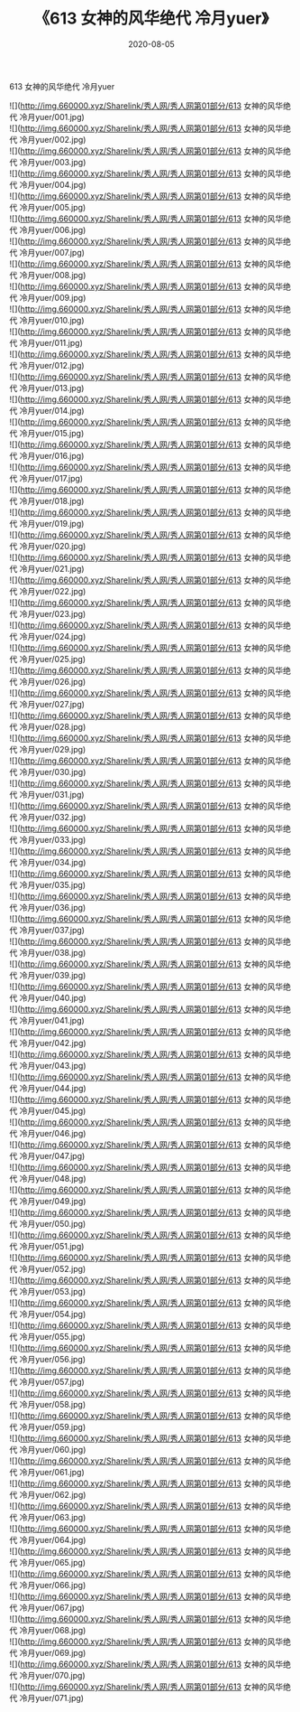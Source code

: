 ﻿---
layout: post
title:  《613 女神的风华绝代 冷月yuer》
date:   2020-08-05
img: http://img.660000.xyz/Sharelink/秀人网/秀人网第01部分/613 女神的风华绝代 冷月yuer/000.jpg
categories: [美女, 清纯, 唯美]
---

613 女神的风华绝代 冷月yuer

  ![](http://img.660000.xyz/Sharelink/秀人网/秀人网第01部分/613 女神的风华绝代 冷月yuer/001.jpg) <br> ![](http://img.660000.xyz/Sharelink/秀人网/秀人网第01部分/613 女神的风华绝代 冷月yuer/002.jpg) <br> ![](http://img.660000.xyz/Sharelink/秀人网/秀人网第01部分/613 女神的风华绝代 冷月yuer/003.jpg) <br> ![](http://img.660000.xyz/Sharelink/秀人网/秀人网第01部分/613 女神的风华绝代 冷月yuer/004.jpg) <br> ![](http://img.660000.xyz/Sharelink/秀人网/秀人网第01部分/613 女神的风华绝代 冷月yuer/005.jpg) <br> ![](http://img.660000.xyz/Sharelink/秀人网/秀人网第01部分/613 女神的风华绝代 冷月yuer/006.jpg) <br> ![](http://img.660000.xyz/Sharelink/秀人网/秀人网第01部分/613 女神的风华绝代 冷月yuer/007.jpg) <br> ![](http://img.660000.xyz/Sharelink/秀人网/秀人网第01部分/613 女神的风华绝代 冷月yuer/008.jpg) <br> ![](http://img.660000.xyz/Sharelink/秀人网/秀人网第01部分/613 女神的风华绝代 冷月yuer/009.jpg) <br> ![](http://img.660000.xyz/Sharelink/秀人网/秀人网第01部分/613 女神的风华绝代 冷月yuer/010.jpg) <br> ![](http://img.660000.xyz/Sharelink/秀人网/秀人网第01部分/613 女神的风华绝代 冷月yuer/011.jpg) <br> ![](http://img.660000.xyz/Sharelink/秀人网/秀人网第01部分/613 女神的风华绝代 冷月yuer/012.jpg) <br> ![](http://img.660000.xyz/Sharelink/秀人网/秀人网第01部分/613 女神的风华绝代 冷月yuer/013.jpg) <br> ![](http://img.660000.xyz/Sharelink/秀人网/秀人网第01部分/613 女神的风华绝代 冷月yuer/014.jpg) <br> ![](http://img.660000.xyz/Sharelink/秀人网/秀人网第01部分/613 女神的风华绝代 冷月yuer/015.jpg) <br> ![](http://img.660000.xyz/Sharelink/秀人网/秀人网第01部分/613 女神的风华绝代 冷月yuer/016.jpg) <br> ![](http://img.660000.xyz/Sharelink/秀人网/秀人网第01部分/613 女神的风华绝代 冷月yuer/017.jpg) <br> ![](http://img.660000.xyz/Sharelink/秀人网/秀人网第01部分/613 女神的风华绝代 冷月yuer/018.jpg) <br> ![](http://img.660000.xyz/Sharelink/秀人网/秀人网第01部分/613 女神的风华绝代 冷月yuer/019.jpg) <br> ![](http://img.660000.xyz/Sharelink/秀人网/秀人网第01部分/613 女神的风华绝代 冷月yuer/020.jpg) <br> ![](http://img.660000.xyz/Sharelink/秀人网/秀人网第01部分/613 女神的风华绝代 冷月yuer/021.jpg) <br> ![](http://img.660000.xyz/Sharelink/秀人网/秀人网第01部分/613 女神的风华绝代 冷月yuer/022.jpg) <br> ![](http://img.660000.xyz/Sharelink/秀人网/秀人网第01部分/613 女神的风华绝代 冷月yuer/023.jpg) <br> ![](http://img.660000.xyz/Sharelink/秀人网/秀人网第01部分/613 女神的风华绝代 冷月yuer/024.jpg) <br> ![](http://img.660000.xyz/Sharelink/秀人网/秀人网第01部分/613 女神的风华绝代 冷月yuer/025.jpg) <br> ![](http://img.660000.xyz/Sharelink/秀人网/秀人网第01部分/613 女神的风华绝代 冷月yuer/026.jpg) <br> ![](http://img.660000.xyz/Sharelink/秀人网/秀人网第01部分/613 女神的风华绝代 冷月yuer/027.jpg) <br> ![](http://img.660000.xyz/Sharelink/秀人网/秀人网第01部分/613 女神的风华绝代 冷月yuer/028.jpg) <br> ![](http://img.660000.xyz/Sharelink/秀人网/秀人网第01部分/613 女神的风华绝代 冷月yuer/029.jpg) <br> ![](http://img.660000.xyz/Sharelink/秀人网/秀人网第01部分/613 女神的风华绝代 冷月yuer/030.jpg) <br> ![](http://img.660000.xyz/Sharelink/秀人网/秀人网第01部分/613 女神的风华绝代 冷月yuer/031.jpg) <br> ![](http://img.660000.xyz/Sharelink/秀人网/秀人网第01部分/613 女神的风华绝代 冷月yuer/032.jpg) <br> ![](http://img.660000.xyz/Sharelink/秀人网/秀人网第01部分/613 女神的风华绝代 冷月yuer/033.jpg) <br> ![](http://img.660000.xyz/Sharelink/秀人网/秀人网第01部分/613 女神的风华绝代 冷月yuer/034.jpg) <br> ![](http://img.660000.xyz/Sharelink/秀人网/秀人网第01部分/613 女神的风华绝代 冷月yuer/035.jpg) <br> ![](http://img.660000.xyz/Sharelink/秀人网/秀人网第01部分/613 女神的风华绝代 冷月yuer/036.jpg) <br> ![](http://img.660000.xyz/Sharelink/秀人网/秀人网第01部分/613 女神的风华绝代 冷月yuer/037.jpg) <br> ![](http://img.660000.xyz/Sharelink/秀人网/秀人网第01部分/613 女神的风华绝代 冷月yuer/038.jpg) <br> ![](http://img.660000.xyz/Sharelink/秀人网/秀人网第01部分/613 女神的风华绝代 冷月yuer/039.jpg) <br> ![](http://img.660000.xyz/Sharelink/秀人网/秀人网第01部分/613 女神的风华绝代 冷月yuer/040.jpg) <br> ![](http://img.660000.xyz/Sharelink/秀人网/秀人网第01部分/613 女神的风华绝代 冷月yuer/041.jpg) <br> ![](http://img.660000.xyz/Sharelink/秀人网/秀人网第01部分/613 女神的风华绝代 冷月yuer/042.jpg) <br> ![](http://img.660000.xyz/Sharelink/秀人网/秀人网第01部分/613 女神的风华绝代 冷月yuer/043.jpg) <br> ![](http://img.660000.xyz/Sharelink/秀人网/秀人网第01部分/613 女神的风华绝代 冷月yuer/044.jpg) <br> ![](http://img.660000.xyz/Sharelink/秀人网/秀人网第01部分/613 女神的风华绝代 冷月yuer/045.jpg) <br> ![](http://img.660000.xyz/Sharelink/秀人网/秀人网第01部分/613 女神的风华绝代 冷月yuer/046.jpg) <br> ![](http://img.660000.xyz/Sharelink/秀人网/秀人网第01部分/613 女神的风华绝代 冷月yuer/047.jpg) <br> ![](http://img.660000.xyz/Sharelink/秀人网/秀人网第01部分/613 女神的风华绝代 冷月yuer/048.jpg) <br> ![](http://img.660000.xyz/Sharelink/秀人网/秀人网第01部分/613 女神的风华绝代 冷月yuer/049.jpg) <br> ![](http://img.660000.xyz/Sharelink/秀人网/秀人网第01部分/613 女神的风华绝代 冷月yuer/050.jpg) <br> ![](http://img.660000.xyz/Sharelink/秀人网/秀人网第01部分/613 女神的风华绝代 冷月yuer/051.jpg) <br> ![](http://img.660000.xyz/Sharelink/秀人网/秀人网第01部分/613 女神的风华绝代 冷月yuer/052.jpg) <br> ![](http://img.660000.xyz/Sharelink/秀人网/秀人网第01部分/613 女神的风华绝代 冷月yuer/053.jpg) <br> ![](http://img.660000.xyz/Sharelink/秀人网/秀人网第01部分/613 女神的风华绝代 冷月yuer/054.jpg) <br> ![](http://img.660000.xyz/Sharelink/秀人网/秀人网第01部分/613 女神的风华绝代 冷月yuer/055.jpg) <br> ![](http://img.660000.xyz/Sharelink/秀人网/秀人网第01部分/613 女神的风华绝代 冷月yuer/056.jpg) <br> ![](http://img.660000.xyz/Sharelink/秀人网/秀人网第01部分/613 女神的风华绝代 冷月yuer/057.jpg) <br> ![](http://img.660000.xyz/Sharelink/秀人网/秀人网第01部分/613 女神的风华绝代 冷月yuer/058.jpg) <br> ![](http://img.660000.xyz/Sharelink/秀人网/秀人网第01部分/613 女神的风华绝代 冷月yuer/059.jpg) <br> ![](http://img.660000.xyz/Sharelink/秀人网/秀人网第01部分/613 女神的风华绝代 冷月yuer/060.jpg) <br> ![](http://img.660000.xyz/Sharelink/秀人网/秀人网第01部分/613 女神的风华绝代 冷月yuer/061.jpg) <br> ![](http://img.660000.xyz/Sharelink/秀人网/秀人网第01部分/613 女神的风华绝代 冷月yuer/062.jpg) <br> ![](http://img.660000.xyz/Sharelink/秀人网/秀人网第01部分/613 女神的风华绝代 冷月yuer/063.jpg) <br> ![](http://img.660000.xyz/Sharelink/秀人网/秀人网第01部分/613 女神的风华绝代 冷月yuer/064.jpg) <br> ![](http://img.660000.xyz/Sharelink/秀人网/秀人网第01部分/613 女神的风华绝代 冷月yuer/065.jpg) <br> ![](http://img.660000.xyz/Sharelink/秀人网/秀人网第01部分/613 女神的风华绝代 冷月yuer/066.jpg) <br> ![](http://img.660000.xyz/Sharelink/秀人网/秀人网第01部分/613 女神的风华绝代 冷月yuer/067.jpg) <br> ![](http://img.660000.xyz/Sharelink/秀人网/秀人网第01部分/613 女神的风华绝代 冷月yuer/068.jpg) <br> ![](http://img.660000.xyz/Sharelink/秀人网/秀人网第01部分/613 女神的风华绝代 冷月yuer/069.jpg) <br> ![](http://img.660000.xyz/Sharelink/秀人网/秀人网第01部分/613 女神的风华绝代 冷月yuer/070.jpg) <br> ![](http://img.660000.xyz/Sharelink/秀人网/秀人网第01部分/613 女神的风华绝代 冷月yuer/071.jpg) <br>